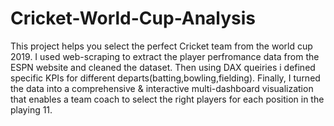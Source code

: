 # Cricket-World-Cup-Analysis
This project helps you select the perfect Cricket team from the world cup 2019.
I used web-scraping to extract the player perfromance data from the ESPN website and cleaned the dataset.
Then using DAX queiries i defined specific KPIs for different departs(batting,bowling,fielding).
Finally, I turned the data into a comprehensive & interactive multi-dashboard visualization that enables a team coach to select the right players for each position in the playing 11.
